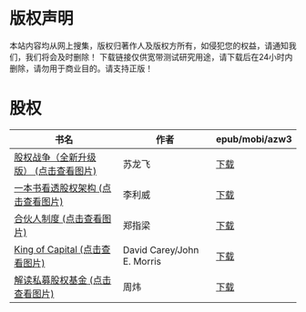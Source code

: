 # 版权声明

本站内容均从网上搜集，版权归著作人及版权方所有，如侵犯您的权益，请通知我们，我们将会及时删除！ 下载链接仅供宽带测试研究用途，请下载后在24小时内删除，请勿用于商业目的。请支持正版！

# 股权

| 书名 | 作者 | epub/mobi/azw3 |
| --- | --- | --- |
| [股权战争（全新升级版） (点击查看图片)](https://www.dushupai.com/attachment/2024/06/08/5dcfa9776b06fe57.jpg) | 苏龙飞 | [下载](https://url89.ctfile.com/f/31084289-1357046044-63f8f6?p=8866) |
| [一本书看透股权架构 (点击查看图片)](https://www.dushupai.com/attachment/2024/06/07/0f23dfdb76832033.jpg) | 李利威 | [下载](https://url89.ctfile.com/f/31084289-1357035283-84862e?p=8866) |
| [合伙人制度 (点击查看图片)](https://www.dushupai.com/attachment/2024/06/04/deb32e5a9615c8a2.jpg) | 郑指梁 | [下载](https://url89.ctfile.com/f/31084289-1357020991-6d4b56?p=8866) |
| [King of Capital (点击查看图片)](https://www.dushupai.com/attachment/2024/06/03/d84b09662e179227.jpg) | David Carey/John E. Morris  | [下载](https://url89.ctfile.com/f/31084289-1357019350-173264?p=8866) |
| [解读私募股权基金 (点击查看图片)](https://www.dushupai.com/attachment/2024/06/01/ca0eaa6b302d2607.jpg) | 周炜 | [下载](https://url89.ctfile.com/f/31084289-1357007095-d78802?p=8866) |
